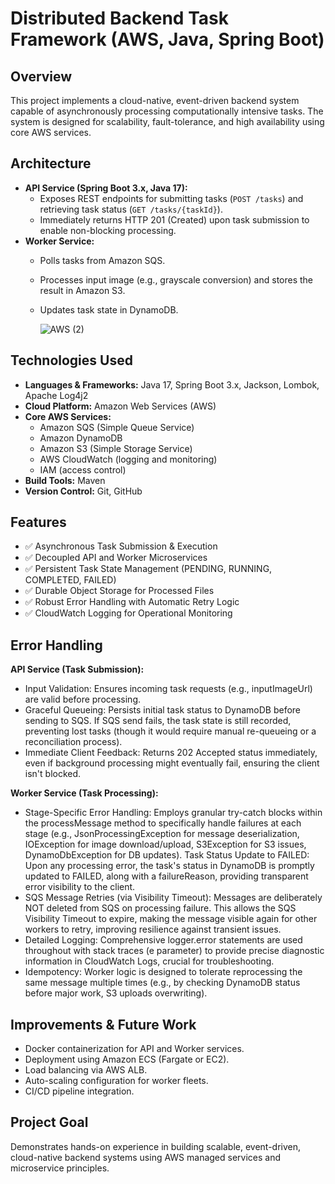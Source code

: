 # Distributed Backend Task Framework (AWS, Java, Spring Boot)

## Overview
This project implements a cloud-native, event-driven backend system capable of asynchronously processing computationally intensive tasks. The system is designed for scalability, fault-tolerance, and high availability using core AWS services.

## Architecture
- **API Service (Spring Boot 3.x, Java 17):**
  - Exposes REST endpoints for submitting tasks (`POST /tasks`) and retrieving task status (`GET /tasks/{taskId}`).
  - Immediately returns HTTP 201 (Created) upon task submission to enable non-blocking processing.
- **Worker Service:**
  - Polls tasks from Amazon SQS.
  - Processes input image (e.g., grayscale conversion) and stores the result in Amazon S3.
  - Updates task state in DynamoDB.
  
  
    ![AWS (2)](https://github.com/user-attachments/assets/2f92d63a-8d79-4f65-ba3e-34914871d772)

 
    

## Technologies Used
- **Languages & Frameworks:** Java 17, Spring Boot 3.x, Jackson, Lombok, Apache Log4j2
- **Cloud Platform:** Amazon Web Services (AWS)
- **Core AWS Services:**
  - Amazon SQS (Simple Queue Service)
  - Amazon DynamoDB
  - Amazon S3 (Simple Storage Service)
  - AWS CloudWatch (logging and monitoring)
  - IAM (access control)
- **Build Tools:** Maven
- **Version Control:** Git, GitHub

## Features
- ✅ Asynchronous Task Submission & Execution
- ✅ Decoupled API and Worker Microservices
- ✅ Persistent Task State Management (PENDING, RUNNING, COMPLETED, FAILED)
- ✅ Durable Object Storage for Processed Files
- ✅ Robust Error Handling with Automatic Retry Logic
- ✅ CloudWatch Logging for Operational Monitoring

## Error Handling
**API Service (Task Submission):**

- Input Validation: Ensures incoming task requests (e.g., inputImageUrl) are valid before processing.
- Graceful Queueing: Persists initial task status to DynamoDB before sending to SQS. If SQS send fails, the task state is still recorded, preventing lost tasks (though it would require manual re-queueing or a reconciliation process).
- Immediate Client Feedback: Returns 202 Accepted status immediately, even if background processing might eventually fail, ensuring the client isn't blocked.

**Worker Service (Task Processing):**

- Stage-Specific Error Handling: Employs granular try-catch blocks within the processMessage method to specifically handle failures at each stage (e.g., JsonProcessingException for message deserialization, IOException for image download/upload, S3Exception for S3 issues, DynamoDbException for DB updates).
Task Status Update to FAILED: Upon any processing error, the task's status in DynamoDB is promptly updated to FAILED, along with a failureReason, providing transparent error visibility to the client.
- SQS Message Retries (via Visibility Timeout): Messages are deliberately NOT deleted from SQS on processing failure. This allows the SQS Visibility Timeout to expire, making the message visible again for other workers to retry, improving resilience against transient issues.
- Detailed Logging: Comprehensive logger.error statements are used throughout with stack traces (e parameter) to provide precise diagnostic information in CloudWatch Logs, crucial for troubleshooting.
- Idempotency: Worker logic is designed to tolerate reprocessing the same message multiple times (e.g., by checking DynamoDB status before major work, S3 uploads overwriting).

## Improvements & Future Work
- Docker containerization for API and Worker services.
- Deployment using Amazon ECS (Fargate or EC2).
- Load balancing via AWS ALB.
- Auto-scaling configuration for worker fleets.
- CI/CD pipeline integration.

## Project Goal
Demonstrates hands-on experience in building scalable, event-driven, cloud-native backend systems using AWS managed services and microservice principles.
